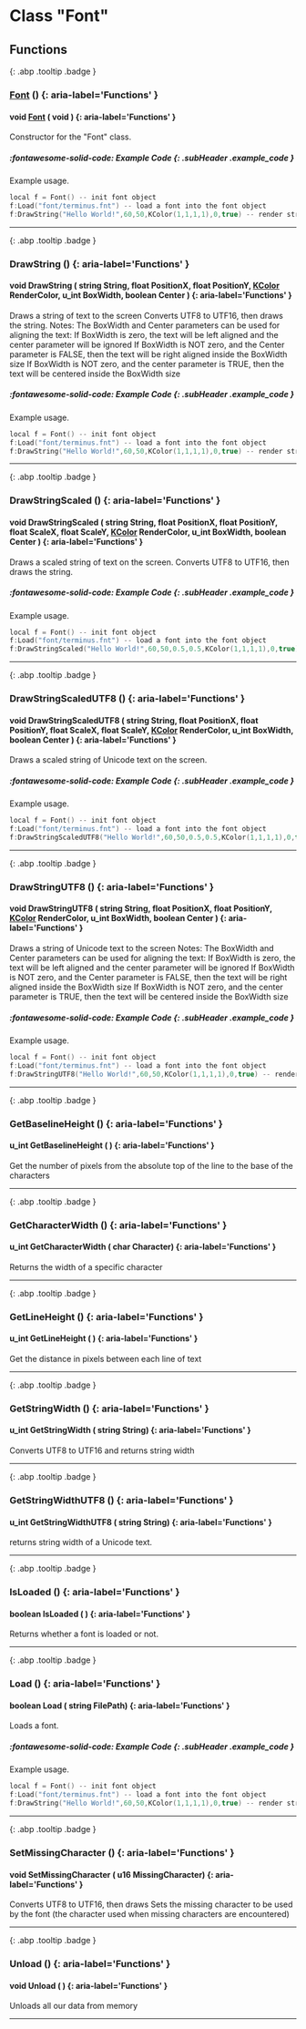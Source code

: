 # Class "Font"
## Functions
[ ](#){: .abp .tooltip .badge }
### [Font](../Font) () {: aria-label='Functions' }
#### void [Font](../Font) ( void )  {: aria-label='Functions' }

Constructor for the "Font" class.
##### :fontawesome-solid-code: Example Code {: .subHeader .example_code }
Example usage.
```cpp 
local f = Font() -- init font object
f:Load("font/terminus.fnt") -- load a font into the font object
f:DrawString("Hello World!",60,50,KColor(1,1,1,1),0,true) -- render string with loaded font on position 60x50y

```

___ 
[ ](#){: .abp .tooltip .badge }
### DrawString () {: aria-label='Functions' }
#### void DrawString ( string String, float PositionX, float PositionY, [KColor](../KColor) RenderColor, u_int BoxWidth, boolean Center )  {: aria-label='Functions' }
Draws a string of text to the screen
Converts UTF8 to UTF16, then draws the string. 
Notes: The BoxWidth and Center parameters can be used for aligning the text: If BoxWidth is zero, the text will be left aligned and the center parameter will be ignored If BoxWidth is NOT zero, and the Center parameter is FALSE, then the text will be right aligned inside the BoxWidth size If BoxWidth is NOT zero, and the center parameter is TRUE, then the text will be centered inside the BoxWidth size 
##### :fontawesome-solid-code: Example Code {: .subHeader .example_code }
Example usage.
```cpp 
local f = Font() -- init font object
f:Load("font/terminus.fnt") -- load a font into the font object
f:DrawString("Hello World!",60,50,KColor(1,1,1,1),0,true) -- render string with loaded font on position 60x50y

```

___ 
[ ](#){: .abp .tooltip .badge }
### DrawStringScaled () {: aria-label='Functions' }
#### void DrawStringScaled ( string String, float PositionX, float PositionY, float ScaleX, float ScaleY, [KColor](../KColor) RenderColor, u_int BoxWidth, boolean Center )  {: aria-label='Functions' }
Draws a scaled string of text on the screen.
Converts UTF8 to UTF16, then draws the string. 
##### :fontawesome-solid-code: Example Code {: .subHeader .example_code }
Example usage.
```cpp 
local f = Font() -- init font object
f:Load("font/terminus.fnt") -- load a font into the font object
f:DrawStringScaled("Hello World!",60,50,0.5,0.5,KColor(1,1,1,1),0,true) -- render string with loaded font on position 60x50y

```

___ 
[ ](#){: .abp .tooltip .badge }
### DrawStringScaledUTF8 () {: aria-label='Functions' }
#### void DrawStringScaledUTF8 ( string String, float PositionX, float PositionY, float ScaleX, float ScaleY, [KColor](../KColor) RenderColor, u_int BoxWidth, boolean Center )  {: aria-label='Functions' }
Draws a scaled string of Unicode text on the screen.
##### :fontawesome-solid-code: Example Code {: .subHeader .example_code }
Example usage.
```cpp 
local f = Font() -- init font object
f:Load("font/terminus.fnt") -- load a font into the font object
f:DrawStringScaledUTF8("Hello World!",60,50,0.5,0.5,KColor(1,1,1,1),0,true) -- render string with loaded font on position 60x50y

```

___ 
[ ](#){: .abp .tooltip .badge }
### DrawStringUTF8 () {: aria-label='Functions' }
#### void DrawStringUTF8 ( string String, float PositionX, float PositionY, [KColor](../KColor) RenderColor, u_int BoxWidth, boolean Center )  {: aria-label='Functions' }
Draws a string of Unicode text to the screen
Notes: The BoxWidth and Center parameters can be used for aligning the text: If BoxWidth is zero, the text will be left aligned and the center parameter will be ignored If BoxWidth is NOT zero, and the Center parameter is FALSE, then the text will be right aligned inside the BoxWidth size If BoxWidth is NOT zero, and the center parameter is TRUE, then the text will be centered inside the BoxWidth size 
##### :fontawesome-solid-code: Example Code {: .subHeader .example_code }
Example usage.
```cpp 
local f = Font() -- init font object
f:Load("font/terminus.fnt") -- load a font into the font object
f:DrawStringUTF8("Hello World!",60,50,KColor(1,1,1,1),0,true) -- render string with loaded font on position 60x50y

```

___ 
[ ](#){: .abp .tooltip .badge }
### GetBaselineHeight () {: aria-label='Functions' }
#### u_int GetBaselineHeight ( )  {: aria-label='Functions' }
Get the number of pixels from the absolute top of the line to the base of the characters 
___ 
[ ](#){: .abp .tooltip .badge }
### GetCharacterWidth () {: aria-label='Functions' }
#### u_int GetCharacterWidth ( char Character)  {: aria-label='Functions' }
Returns the width of a specific character 
___ 
[ ](#){: .abp .tooltip .badge }
### GetLineHeight () {: aria-label='Functions' }
#### u_int GetLineHeight ( )  {: aria-label='Functions' }
Get the distance in pixels between each line of text 
___ 
[ ](#){: .abp .tooltip .badge }
### GetStringWidth () {: aria-label='Functions' }
#### u_int GetStringWidth ( string String)  {: aria-label='Functions' }
Converts UTF8 to UTF16 and returns string width
___ 
[ ](#){: .abp .tooltip .badge }
### GetStringWidthUTF8 () {: aria-label='Functions' }
#### u_int GetStringWidthUTF8 ( string String)  {: aria-label='Functions' }
returns string width of a Unicode text. 
___ 
[ ](#){: .abp .tooltip .badge }
### IsLoaded () {: aria-label='Functions' }
#### boolean IsLoaded ( )  {: aria-label='Functions' }
Returns whether a font is loaded or not. 
___ 
[ ](#){: .abp .tooltip .badge }
### Load () {: aria-label='Functions' }
#### boolean Load ( string FilePath)  {: aria-label='Functions' }
Loads a font. 
##### :fontawesome-solid-code: Example Code {: .subHeader .example_code }
Example usage.
```cpp 
local f = Font() -- init font object
f:Load("font/terminus.fnt") -- load a font into the font object
f:DrawString("Hello World!",60,50,KColor(1,1,1,1),0,true) -- render string with loaded font on position 60x50y

```

___ 
[ ](#){: .abp .tooltip .badge }
### SetMissingCharacter () {: aria-label='Functions' }
#### void SetMissingCharacter ( u16 MissingCharacter)  {: aria-label='Functions' }
Converts UTF8 to UTF16, then draws
Sets the missing character to be used by the font (the character used when missing characters are encountered) 
___ 
[ ](#){: .abp .tooltip .badge }
### Unload () {: aria-label='Functions' }
#### void Unload ( )  {: aria-label='Functions' }
Unloads all our data from memory 
___ 
